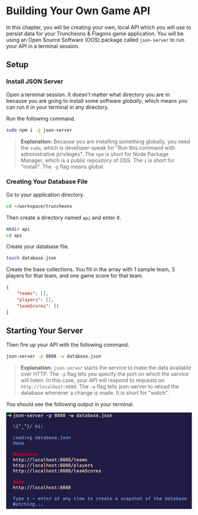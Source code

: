 # Building Your Own Game API

In this chapter, you will be creating your own, local API which you will use to persist data for your Truncheons &amp; Flagons game application. You will be using an Open Source Software (OOS) package called `json-server` to run your API in a terminal session.

## Setup

### Install JSON Server

Open a terminal session. It doesn't matter what directory you are in because you are going to install some software _globally_, which means you can run it in your terminal in any directory.

Run the following command.

```sh
sudo npm i -g json-server
```

> **Explanation:** Because you are installing something globally, you need the `sudo`, which is developer-speak for "Run this command with administrative privileges". The `npm` is short for Node Package Manager, which is a public repository of OSS. The `i` is short for "install". The `-g` flag means global.

### Creating Your Database File

Go to your application directory.

```sh
cd ~/workspace/truncheons
```

Then create a directory named `api` and enter it.

```sh
mkdir api
cd api
```

Create your database file.

```sh
touch database.json
```

Create the base collections. You fill in the array with 1 sample team, 3 players for that team, and one game score for that team.

```json
{
    "teams": [],
    "players": [],
    "teamScores": []
}
```

## Starting Your Server

Then fire up your API with the following command.

```sh
json-server -p 8088 -w database.json
```

> **Explanation:** `json-server` starts the service to make the data available over HTTP. The `-p` flag lets you specify the port on which the service will listen. In this case, your API will respond to requests on `http://localhost:8088`. The `-w` flag tells json-server to reload the database whenever a change is made. It is short for "watch".

You should see the following output in your terminal.

![](./images/tf-api-start.png)
